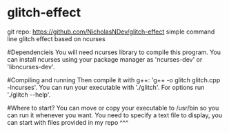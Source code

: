 # glitch-effect
git repo: https://github.com/NicholasNDev/glitch-effect
simple command line glitch effect based on ncurses

#Dependencieis
You will need ncurses library to compile this program. 
You can install ncurses using your package manager as 'ncurses-dev' or 'libncurses-dev'.

#Compiling and running
Then compile it with g++: 'g++ -o glitch glitch.cpp -lncurses'.
You can run your executable with './glitch'.
For options run './glitch --help'.

#Where to start?
You can move or copy your executable to /usr/bin so you can run it whenever you want.
You need to specify a text file to display, you can start with files provided in my repo ^^^ 
